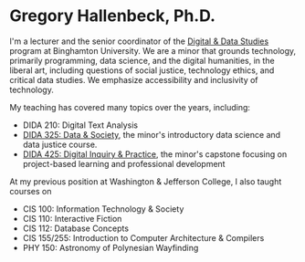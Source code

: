 # Gregory Hallenbeck, Ph.D.

I'm a lecturer and the senior coordinator of the [Digital & Data Studies](https://www.binghamton.edu/harpur/degrees/digital-data.html)
program at Binghamton University. We are a minor that grounds technology, primarily programming, data science, and the digital humanities, in the liberal art,
including questions of social justice, technology ethics, and critical data studies. We emphasize accessibility and inclusivity of technology.

My teaching has covered many topics over the years, including:
* DIDA 210: Digital Text Analysis
* [DIDA 325: Data & Society](https://docs.google.com/document/d/1k_5ktJT7uoeeNbiZd5dmeAxqpZDwToR19zelt6Cvfq0/edit?usp=sharing),
  the minor's introductory data science and data justice course.
* [DIDA 425: Digital Inquiry & Practice](https://docs.google.com/document/d/1ivcTGiTCEYvrqetfZ8rFmSVJNJGV_CqpxhtWSS0b9JI/edit?usp=sharing),
  the minor's capstone focusing on project-based learning and professional development

At my previous position at Washington & Jefferson College, I also taught courses on
* CIS 100: Information Technology & Society
* CIS 110: Interactive Fiction
* CIS 112: Database Concepts
* CIS 155/255: Introduction to Computer Architecture & Compilers
* PHY 150: Astronomy of Polynesian Wayfinding

